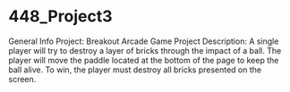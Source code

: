 # 448_Project3
General Info
Project: Breakout Arcade Game
Project Description: 
A single player will try to destroy a layer of bricks through the impact of a ball. The player will move the paddle located at the bottom of the page to keep the ball alive. To win, the player must destroy all bricks presented on the screen.


